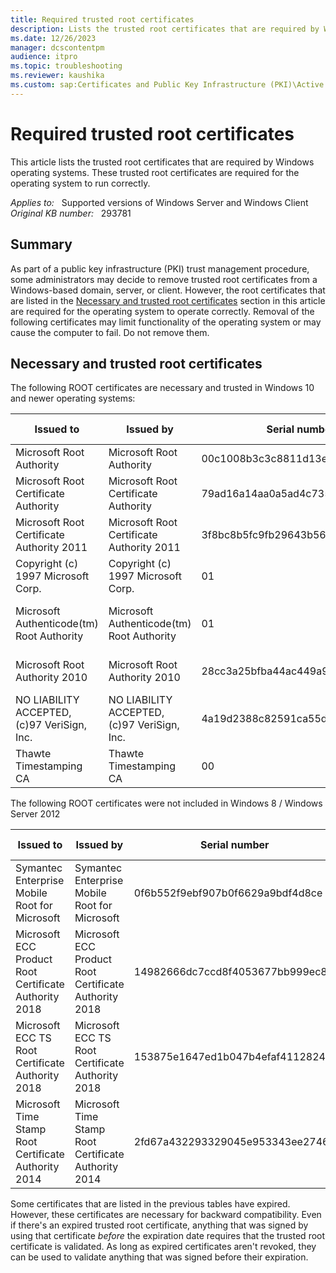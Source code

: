 ```yaml
---
title: Required trusted root certificates
description: Lists the trusted root certificates that are required by Windows operating systems. These trusted root certificates are required for the operating system to run correctly.
ms.date: 12/26/2023
manager: dcscontentpm
audience: itpro
ms.topic: troubleshooting
ms.reviewer: kaushika
ms.custom: sap:Certificates and Public Key Infrastructure (PKI)\Active Directory Certificate Services (ADCS), csstroubleshoot
---
```

# Required trusted root certificates

This article lists the trusted root certificates that are required by Windows operating systems. These trusted root certificates are required for the operating system to run correctly.

_Applies to:_ &nbsp; Supported versions of Windows Server and Windows Client  
_Original KB number:_ &nbsp; 293781

## Summary

As part of a public key infrastructure (PKI) trust management procedure, some administrators may decide to remove trusted root certificates from a Windows-based domain, server, or client. However, the root certificates that are listed in the [Necessary and trusted root certificates](#necessary-and-trusted-root-certificates) section in this article are required for the operating system to operate correctly. Removal of the following certificates may limit functionality of the operating system or may cause the computer to fail. Do not remove them.

## Necessary and trusted root certificates

The following ROOT certificates are necessary and trusted in Windows 10 and newer operating systems:

|Issued to|Issued by|Serial number|Expiration date|Intended purposes|Friendly name|
|---|---|---|---|---|---|
|Microsoft Root Authority|Microsoft Root Authority|00c1008b3c3c8811d13ef663ecdf40|12/31/2020|All|Microsoft Root Authority|
|Microsoft Root Certificate Authority|Microsoft Root Certificate Authority|79ad16a14aa0a5ad4c7358f407132e65|5/9/2021|All|Microsoft Root Certificate Authority|
|Microsoft Root Certificate Authority 2011|Microsoft Root Certificate Authority 2011|3f8bc8b5fc9fb29643b569d66c42e144|3/22/2036|All|Microsoft Root Certificate Authority 2011|
|Copyright (c) 1997 Microsoft Corp.|Copyright (c) 1997 Microsoft Corp.|01|12/30/1999|Time Stamping|Microsoft Timestamp Root|
|Microsoft Authenticode(tm) Root Authority|Microsoft Authenticode(tm) Root Authority|01|12/31/1999|Secure E-mail, Code Signing|Microsoft Authenticode(tm) Root|
|Microsoft Root Authority 2010|Microsoft Root Authority 2010|28cc3a25bfba44ac449a9b586b4339aa|6/23/2035|All|Microsoft Root Certificate Authority 2010|
|NO LIABILITY ACCEPTED, (c)97 VeriSign, Inc.|NO LIABILITY ACCEPTED, (c)97 VeriSign, Inc.|4a19d2388c82591ca55d735f155ddca3|1/7/2004|Time Stamping|VeriSign Time Stamping CA|
|Thawte Timestamping CA|Thawte Timestamping CA|00|12/31/2020|Time Stamping|Thawte Timestamping CA|

The following ROOT certificates were not included in Windows 8 / Windows Server 2012

|Issued to|Issued by|Serial number|Expiration date|Intended purposes|Friendly name|
|---|---|---|---|---|---|
|Symantec Enterprise Mobile Root for Microsoft|Symantec Enterprise Mobile Root for Microsoft|0f6b552f9ebf907b0f6629a9bdf4d8ce|3/14/2032|Code Signing|None|
|Microsoft ECC Product Root Certificate Authority 2018|Microsoft ECC Product Root Certificate Authority 2018|14982666dc7ccd8f4053677bb999ec85|2/27/2043|All|Microsoft ECC Product Root Certificate Authority 2018|
|Microsoft ECC TS Root Certificate Authority 2018|Microsoft ECC TS Root Certificate Authority 2018|153875e1647ed1b047b4efaf41128245|2/27/2043|All|Microsoft ECC TS Root Certificate Authority 2018|
|Microsoft Time Stamp Root Certificate Authority 2014|Microsoft Time Stamp Root Certificate Authority 2014|2fd67a432293329045e953343ee27466|10/22/2039|All|Microsoft Time Stamp Root Certificate Authority 2014|

Some certificates that are listed in the previous tables have expired. However, these certificates are necessary for backward compatibility. Even if there's an expired trusted root certificate, anything that was signed by using that certificate _before_ the expiration date requires that the trusted root certificate is validated. As long as expired certificates aren't revoked, they can be used to validate anything that was signed before their expiration.
